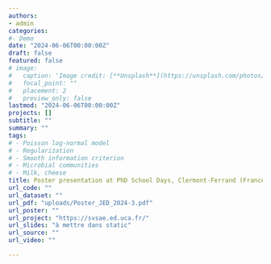 ```yaml
---
authors:
- admin
categories:
#- Demo
date: "2024-06-06T00:00:00Z"
draft: false
featured: false
# image:
#   caption: 'Image credit: [**Unsplash**](https://unsplash.com/photos/CpkOjOcXdUY)'
#   focal_point: ""
#   placement: 2
#   preview_only: false
lastmod: "2024-06-06T00:00:00Z"
projects: []
subtitle: ""
summary: ""
tags:
# - Poisson log-normal model
# - Regularization
# - Smooth information criterion
# - Microbial communities
# - Milk, cheese
title: Poster presentation at PhD School Days, Clermont-Ferrand (France).
url_code: ""
url_dataset: ""
url_pdf: "uploads/Poster_JED_2024-3.pdf"
url_poster: ""
url_project: "https://svsae.ed.uca.fr/"
url_slides: "à mettre dans static"
url_source: ""
url_video: ""

---
```



